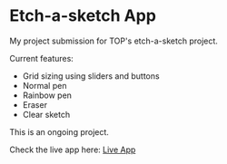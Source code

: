 # Etch-a-sketch App

My project submission for TOP's etch-a-sketch project.

Current features:  
- Grid sizing using sliders and buttons  
- Normal pen  
- Rainbow pen  
- Eraser  
- Clear sketch  

This is an ongoing project.


Check the live app here: [Live App](https://bigbossbry.github.io/etch-a-sketch/)